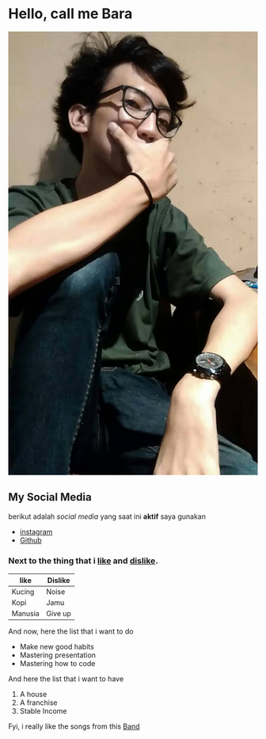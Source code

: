 # Hello, call me Bara
![Bara](./projectmd/Bara.jpg)

## My Social Media
berikut adalah _social media_ yang saat ini **aktif** saya gunakan</br>

- [instagram](https://www.instagram.com/_abdibara/)<br/>
- [Github](https://github.com/IamBara/)

### Next to the thing that i <u>like</u> and <u>dislike</u>. 
like | Dislike
--- | ---
Kucing | Noise
Kopi | Jamu
Manusia | Give up 

<p> And now, here the list that i want to do </p>

- Make new good habits </br>
- Mastering presentation </br>
- Mastering how to code

<p>And here the list that i want to have</p>

1. A house </br>
2. A franchise </br>
3. Stable Income

Fyi, i really like the songs from this [Band](https://upload.wikimedia.org/wikipedia/en/3/33/Red_Hot_Chili_Peppers_logo.png)
